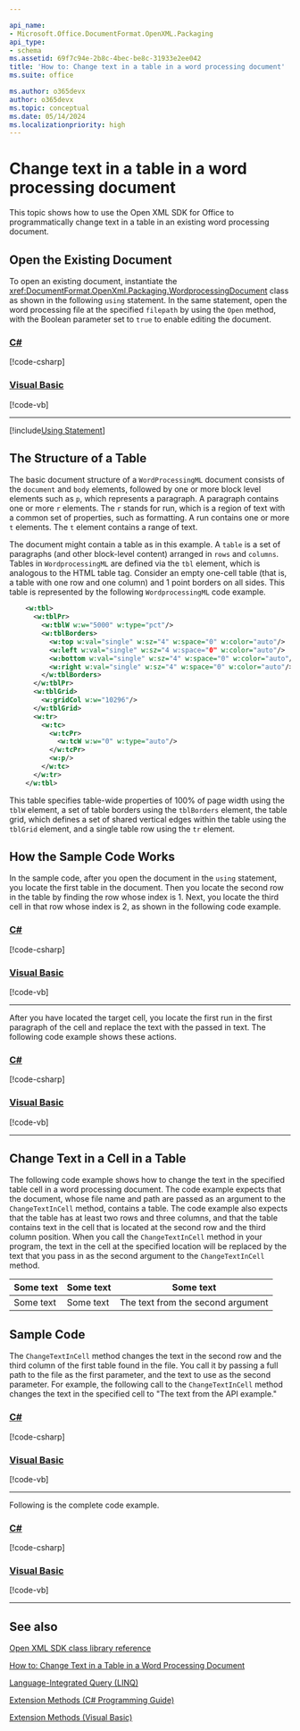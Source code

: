 ```yaml
---

api_name:
- Microsoft.Office.DocumentFormat.OpenXML.Packaging
api_type:
- schema
ms.assetid: 69f7c94e-2b8c-4bec-be8c-31933e2ee042
title: 'How to: Change text in a table in a word processing document'
ms.suite: office

ms.author: o365devx
author: o365devx
ms.topic: conceptual
ms.date: 05/14/2024
ms.localizationpriority: high
---
```


# Change text in a table in a word processing document

This topic shows how to use the Open XML SDK for Office to programmatically change text in a table in an existing word processing document.



## Open the Existing Document

To open an existing document, instantiate the <xref:DocumentFormat.OpenXml.Packaging.WordprocessingDocument> class as shown in the following `using` statement. In the same statement, open the word processing file at the specified `filepath` by using the `Open` method, with the Boolean parameter set to `true` to enable editing the document.

### [C#](#tab/cs-0)
[!code-csharp[](../../samples/word/change_text_a_table/cs/Program.cs#snippet1)]
### [Visual Basic](#tab/vb-0)
[!code-vb[](../../samples/word/change_text_a_table/vb/Program.vb#snippet1)]
***

[!include[Using Statement](../includes/word/using-statement.md)]

## The Structure of a Table

The basic document structure of a `WordProcessingML` document consists of the `document` and `body`
elements, followed by one or more block level elements such as `p`, which represents a paragraph. A paragraph
contains one or more `r` elements. The `r` stands for run, which is a region of text with
a common set of properties, such as formatting. A run contains one or
more `t` elements. The `t` element contains a range of text.

The document might contain a table as in this example. A `table` is a set of paragraphs (and other block-level
content) arranged in `rows` and `columns`. Tables in `WordprocessingML` are defined via the `tbl` element, which is analogous to the HTML table tag. Consider an empty one-cell table (that is, a table with one row and
one column) and 1 point borders on all sides. This table is represented
by the following `WordprocessingML` code
example.

```xml
    <w:tbl>
      <w:tblPr>
        <w:tblW w:w="5000" w:type="pct"/>
        <w:tblBorders>
          <w:top w:val="single" w:sz="4" w:space="0" w:color="auto"/>
          <w:left w:val="single" w:sz="4 w:space="0" w:color="auto"/>
          <w:bottom w:val="single" w:sz="4" w:space="0" w:color="auto"/>
          <w:right w:val="single" w:sz="4" w:space="0" w:color="auto"/>
        </w:tblBorders>
      </w:tblPr>
      <w:tblGrid>
        <w:gridCol w:w="10296"/>
      </w:tblGrid>
      <w:tr>
        <w:tc>
          <w:tcPr>
            <w:tcW w:w="0" w:type="auto"/>
          </w:tcPr>
          <w:p/>
        </w:tc>
      </w:tr>
    </w:tbl>
```

This table specifies table-wide properties of 100% of page width using
the `tblW` element, a set of table borders
using the `tblBorders` element, the table
grid, which defines a set of shared vertical edges within the table
using the `tblGrid` element, and a single
table row using the `tr` element.

## How the Sample Code Works

In the sample code, after you open the document in the `using` statement, you locate the first table in
the document. Then you locate the second row in the table by finding the
row whose index is 1. Next, you locate the third cell in that row whose
index is 2, as shown in the following code example.

### [C#](#tab/cs-1)
[!code-csharp[](../../samples/word/change_text_a_table/cs/Program.cs#snippet2)]
### [Visual Basic](#tab/vb-1)
[!code-vb[](../../samples/word/change_text_a_table/vb/Program.vb#snippet2)]
***


After you have located the target cell, you locate the first run in the
first paragraph of the cell and replace the text with the passed in
text. The following code example shows these actions.

### [C#](#tab/cs-2)
[!code-csharp[](../../samples/word/change_text_a_table/cs/Program.cs#snippet3)]
### [Visual Basic](#tab/vb-2)
[!code-vb[](../../samples/word/change_text_a_table/vb/Program.vb#snippet3)]
***


## Change Text in a Cell in a Table

The following code example shows how to change the text in the specified
table cell in a word processing document. The code example expects that
the document, whose file name and path are passed as an argument to the
`ChangeTextInCell` method, contains a table.
The code example also expects that the table has at least two rows and
three columns, and that the table contains text in the cell that is
located at the second row and the third column position. When you call
the `ChangeTextInCell` method in your
program, the text in the cell at the specified location will be replaced
by the text that you pass in as the second argument to the `ChangeTextInCell` method.

| **Some text** | **Some text** | **Some text** |
|---------------|---------------|---------------|
| Some text     | Some text     |The text from the second argument |

## Sample Code

The `ChangeTextInCell` method changes the
text in the second row and the third column of the first table found in
the file. You call it by passing a full path to the file as the first
parameter, and the text to use as the second parameter. For example, the
following call to the `ChangeTextInCell`
method changes the text in the specified cell to "The text from the API
example."

### [C#](#tab/cs-3)
[!code-csharp[](../../samples/word/change_text_a_table/cs/Program.cs#snippet4)]
### [Visual Basic](#tab/vb-3)
[!code-vb[](../../samples/word/change_text_a_table/vb/Program.vb#snippet4)]
***


Following is the complete code example.

### [C#](#tab/cs)
[!code-csharp[](../../samples/word/change_text_a_table/cs/Program.cs#snippet0)]

### [Visual Basic](#tab/vb)
[!code-vb[](../../samples/word/change_text_a_table/vb/Program.vb#snippet0)]
***

## See also

[Open XML SDK class library reference](/office/open-xml/open-xml-sdk)

[How to: Change Text in a Table in a Word Processing Document](/previous-versions/office/developer/office-2010/cc840870(v=office.14))

[Language-Integrated Query (LINQ)](/previous-versions/bb397926(v=vs.140))

[Extension Methods (C\# Programming Guide)](/dotnet/csharp/programming-guide/classes-and-structs/extension-methods)

[Extension Methods (Visual Basic)](/dotnet/visual-basic/programming-guide/language-features/procedures/extension-methods)
